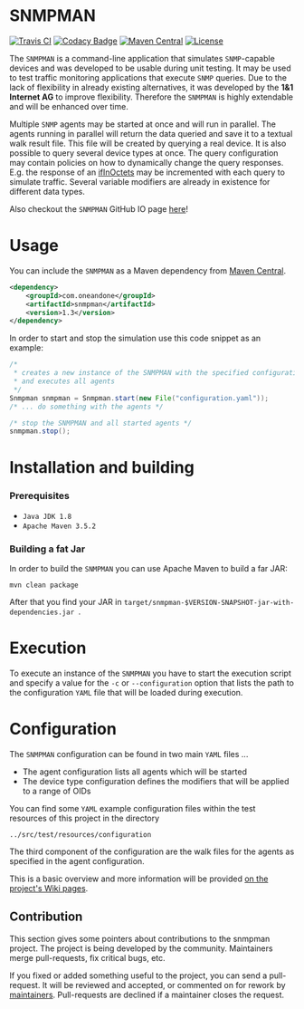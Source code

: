 SNMPMAN
============
[![Travis CI](https://travis-ci.org/1and1/snmpman.svg?branch=master)](https://travis-ci.org/1and1/snmpman)
[![Codacy Badge](https://api.codacy.com/project/badge/Grade/2bf43bcd01fb477e8d1f4b2f7225029d)](https://www.codacy.com/app/Stephan-FuhrmannOrganization/snmpman?utm_source=github.com&amp;utm_medium=referral&amp;utm_content=1and1/snmpman&amp;utm_campaign=Badge_Grade)
[![Maven Central](https://maven-badges.herokuapp.com/maven-central/com.oneandone/snmpman/badge.svg)](https://maven-badges.herokuapp.com/maven-central/com.oneandone/snmpman) 
[![License](https://img.shields.io/badge/License-Apache%202.0-blue.svg)](https://opensource.org/licenses/Apache-2.0)

The `SNMPMAN` is a command-line application that simulates `SNMP`-capable devices and was developed to be usable during unit testing.
It may be used to test traffic monitoring applications that execute `SNMP` queries. Due to the lack of
flexibility in already existing alternatives, it was developed by the **1&1 Internet AG** to improve flexibility. Therefore the `SNMPMAN`
is highly extendable and will be enhanced over time.

Multiple `SNMP` agents may be started at once and will run in parallel. The agents running in parallel
will return the data queried and save it to a textual walk result file. This file will be created by querying a real device. It is also possible to query several 
device types at once. The query configuration may contain policies on
how to dynamically change the query responses. E.g. the response of an
[ifInOctets](http://tools.cisco.com/Support/SNMP/do/BrowseOID.do?objectInput=ifInOctets&translate=Translate&submitValue=SUBMIT")
may be incremented with each query to simulate traffic. Several variable modifiers are already in existence for different
data types.

Also checkout the `SNMPMAN` GitHub IO page [here](http://1and1.github.io/snmpman/)!

Usage
============
You can include the `SNMPMAN` as a Maven dependency from [Maven Central]().

```xml
<dependency>
    <groupId>com.oneandone</groupId>
    <artifactId>snmpman</artifactId>
    <version>1.3</version>
</dependency>
```

In order to start and stop the simulation use this code snippet as an example:

```Java
/* 
 * creates a new instance of the SNMPMAN with the specified configuration file 
 * and executes all agents 
 */
Snmpman snmpman = Snmpman.start(new File("configuration.yaml"));
/* ... do something with the agents */

/* stop the SNMPMAN and all started agents */
snmpman.stop();
```

Installation and building
============
### Prerequisites
  * `Java JDK 1.8`
  * `Apache Maven 3.5.2`

### Building a fat Jar

In order to build the `SNMPMAN`  you can use Apache Maven to build a far JAR:

```
mvn clean package
```

After that you find your JAR in `target/snmpman-$VERSION-SNAPSHOT-jar-with-dependencies.jar `.

Execution
============
To execute an instance of the `SNMPMAN` you have to start the execution script and specify a value for the `-c`
or `--configuration` option that lists the path to the configuration `YAML` file that will be loaded during execution.

Configuration
============
The `SNMPMAN` configuration can be found in two main `YAML` files ...
  * The agent configuration lists all agents which will be started
  * The device type configuration defines the modifiers that will be applied to a range of OIDs

You can find some `YAML` example configuration files within the test resources of this project in the directory
```
../src/test/resources/configuration
```
The third component of the configuration are the walk files for the agents as specified in the agent configuration.

This is a basic overview and more information will be provided [on the project's Wiki pages](https://github.com/1and1/snmpman/wiki).

Contribution
------------

This section gives some pointers about contributions to the snmpman project.
The project is being developed by the community. Maintainers merge pull-requests, fix critical bugs, etc.

If you fixed or added something useful to the project, you can send a pull-request. It will be reviewed and accepted, or commented on for rework by [maintainers](https://github.com/1and1/snmpman/blob/master/MAINTAINERS). Pull-requests are declined if a maintainer closes the request. 
